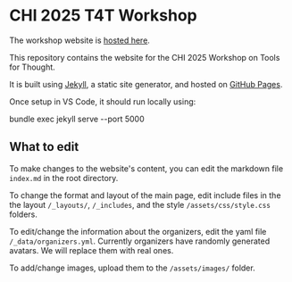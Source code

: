 # CHI 2025 T4T Workshop

The workshop website is [hosted here](https://ai-tools-for-thought.github.io/workshop).

This repository contains the website for the CHI 2025 Workshop on Tools for Thought.

It is built using [Jekyll](https://jekyllrb.com/), a static site generator, and hosted on [GitHub Pages](https://pages.github.com/).

Once setup in VS Code, it should run locally using:

bundle exec jekyll serve --port 5000

## What to edit

To make changes to the website's content, you can edit the markdown file `index.md` in the root directory.

To change the format and layout of the main page, edit include files in the the layout `/_layouts/`, `/_includes`, and the style `/assets/css/style.css` folders.

To edit/change the information about the organizers, edit the yaml file `/_data/organizers.yml`. Currently organizers have randomly generated avatars. We will replace them with real ones.

To add/change images, upload them to the `/assets/images/` folder.
